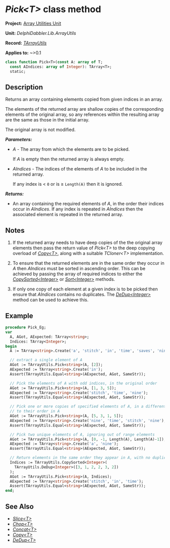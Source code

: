 # _Pick\<T\>_ class method

**Project:** [Array Utilities Unit](../API.md)

**Unit:** _DelphiDabbler.Lib.ArrayUtils_

**Record:** [_TArrayUtils_](./TArrayUtils.md)

**Applies to:** ~>0.1

```pascal
class function Pick<T>(const A: array of T;
  const AIndices: array of Integer): TArray<T>;
  static;
```

## Description

Returns an array containing elements copied from given indices in an array.

The elements of the returned array are shallow copies of the corresponding elements of the original array, so any references within the resulting array are the same as those in the initial array.

The original array is not modified.

***Parameters:***

* _A_ - The array from which the elements are to be picked.

    If _A_ is empty then the returned array is always empty.

* _AIndices_ - The indices of the elements of _A_ to be included in the returned array.

    If any index is \< `0` or is ≥ `Length(A)` then it is ignored. 
    
***Returns:***

* An array containing the required elements of _A_, in the order their indices occur in _AIndices_. If any index is repeated in _AIndices_ then the associated element is repeated in the returned array.

## Notes

1. If the returned array needs to have deep copies of the the original array elements then pass the return value of _Pick\<T\>_ to the deep copying overload of [_Copy\<T\>_](./TArrayUtils-Copy.md), along with a suitable _TCloner\<T\>_ implementation.

2. To ensure that the returned elements are in the same order they occur in _A_ then _AIndices_ must be sorted in ascending order. This can be achieved by passing the array of required indices to either the [_CopySorted\<Integer\>_](./TArrayUtils-CopySorted.md) or [_Sort\<Integer\>_](./TArrayUtils-Sort.md) methods.

3. If only one copy of each element at a given index is to be picked then ensure that _AIndices_ contains no duplicates. The [_DeDup\<Integer\>_](./TArrayUtils-DeDup.md) method can be used to achieve this.

## Example

```pascal
procedure Pick_Eg;
var
  A, AGot, AExpected: TArray<string>;
  Indices: TArray<Integer>;
begin
  A := TArray<string>.Create('a', 'stitch', 'in', 'time', 'saves', 'nine');

  // extract a single element of A
  AGot := TArrayUtils.Pick<string>(A, [2]);
  AExpected := TArray<string>.Create('in');
  Assert(TArrayUtils.Equal<string>(AExpected, AGot, SameStr));

  // Pick the elements of A with odd indices, in the original order
  AGot := TArrayUtils.Pick<string>(A, [1, 3, 5]);
  AExpected := TArray<string>.Create('stitch', 'time', 'nine');
  Assert(TArrayUtils.Equal<string>(AExpected, AGot, SameStr));

  // Pick one or more copies of specified elements of A, in a different order
  // to their order in A
  AGot := TArrayUtils.Pick<string>(A, [5, 3, 1, 5]);
  AExpected := TArray<string>.Create('nine', 'time', 'stitch', 'nine');
  Assert(TArrayUtils.Equal<string>(AExpected, AGot, SameStr));

  // Pick two unique elements of A, ignoring out of range elements
  AGot := TArrayUtils.Pick<string>(A, [0, -1, Length(A), Length(A)-1]);
  AExpected := TArray<string>.Create('a', 'nine');
  Assert(TArrayUtils.Equal<string>(AExpected, AGot, SameStr));

  // Return elements in the same order they appear in A, with no duplicates
  Indices := TArrayUtils.CopySorted<Integer>(
    TArrayUtils.DeDup<Integer>([3, 1, 2, 2, 3, 2])
  );
  AGot := TArrayUtils.Pick<string>(A, Indices);
  AExpected := TArray<string>.Create('stitch', 'in', 'time');
  Assert(TArrayUtils.Equal<string>(AExpected, AGot, SameStr));
end;
```

## See Also

* [_Slice\<T\>_](./TArrayUtils-Slice.md)
* [_Chop\<T\>_](./TArrayUtils-Chop.md)
* [_Concat\<T\>_](./TArrayUtils-Concat.md)
* [_Copy\<T\>_](./TArrayUtils-Copy.md)
* [_DeDup\<T\>_](./TArrayUtils-DeDup.md)
